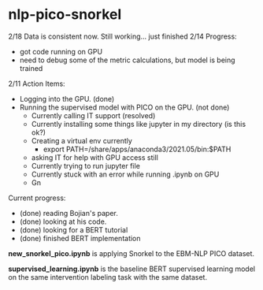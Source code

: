 # nlp-pico-snorkel
2/18 Data is consistent now.
Still working... just finished
2/14 Progress:
- got code running on GPU
- need to debug some of the metric calculations, but model is being trained

2/11 Action Items:
- Logging into the GPU. (done)
- Running the supervised model with PICO on the GPU. (not done)
    - Currently calling IT support (resolved)
    - Currently installing some things like jupyter in my directory (is this ok?)
    - Creating a virtual env currently
        - export PATH=/share/apps/anaconda3/2021.05/bin:$PATH
    - asking IT for help with GPU access still
    - Currently trying to run jupyter file
    - Currently stuck with an error while running .ipynb on GPU
    - Gn
 

Current progress:
- (done) reading Bojian's paper. 
- (done) looking at his code.
- (done) looking for a BERT tutorial
- (done) finished BERT implementation



**new_snorkel_pico.ipynb** is applying Snorkel to the EBM-NLP PICO dataset.

**supervised_learning.ipynb** is the baseline BERT supervised learning model on the same intervention labeling task with the same dataset.
